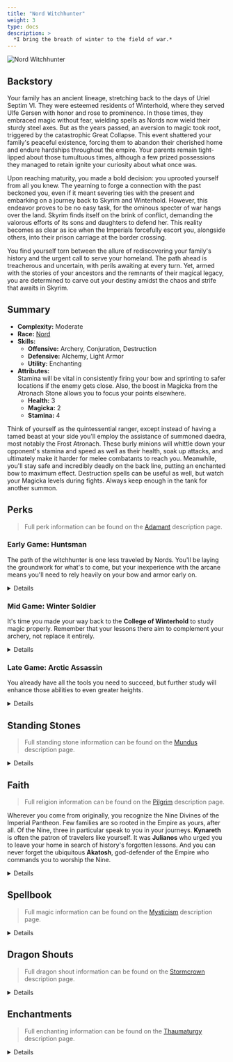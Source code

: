 ```yaml
---
title: "Nord Witchhunter"
weight: 3
type: docs
description: >
  *I bring the breath of winter to the field of war.*
---
```


![Nord Witchhunter](/Pictures/sss/builds/nord-witchhunter.png)

## Backstory

Your family has an ancient lineage, stretching back to the days of Uriel Septim VI. They were esteemed residents of Winterhold, where they served Ulfe Gersen with honor and rose to prominence. In those times, they embraced magic without fear, wielding spells as Nords now wield their sturdy steel axes. But as the years passed, an aversion to magic took root, triggered by the catastrophic Great Collapse. This event shattered your family's peaceful existence, forcing them to abandon their cherished home and endure hardships throughout the empire. Your parents remain tight-lipped about those tumultuous times, although a few prized possessions they managed to retain ignite your curiosity about what once was.

Upon reaching maturity, you made a bold decision: you uprooted yourself from all you knew. The yearning to forge a connection with the past beckoned you, even if it meant severing ties with the present and embarking on a journey back to Skyrim and Winterhold. However, this endeavor proves to be no easy task, for the ominous specter of war hangs over the land. Skyrim finds itself on the brink of conflict, demanding the valorous efforts of its sons and daughters to defend her. This reality becomes as clear as ice when the Imperials forcefully escort you, alongside others, into their prison carriage at the border crossing.

You find yourself torn between the allure of rediscovering your family's history and the urgent call to serve your homeland. The path ahead is treacherous and uncertain, with perils awaiting at every turn. Yet, armed with the stories of your ancestors and the remnants of their magical legacy, you are determined to carve out your destiny amidst the chaos and strife that awaits in Skyrim.

## Summary

* **Complexity:** Moderate
* **Race:** [Nord](## "Major Skill: Two-handed
Minor Skills: Block, Heavy Armor, Light Armor, Smithing, Speech
Nordic Heritage: Your Frost Resistance is increased by 50%, and you take 25% less damage while power attacking, drawing a bow, or casting a spell.")
* **Skills:**
  * **Offensive:** Archery, Conjuration, Destruction
  * **Defensive:** Alchemy, Light Armor
  * **Utility:** Enchanting
* **Attributes:**  
Stamina will be vital in consistently firing your bow and sprinting to safer locations if the enemy gets close. Also, the boost in Magicka from the Atronach Stone allows you to focus your points elsewhere.
  * **Health:** 3
  * **Magicka:** 2
  * **Stamina:** 4

Think of yourself as the quintessential ranger, except instead of having a tamed beast at your side you'll employ the assistance of summoned daedra, most notably the Frost Atronach. These burly minions will whittle down your opponent's stamina and speed as well as their health, soak up attacks, and ultimately make it harder for melee combatants to reach you. Meanwhile, you'll stay safe and incredibly deadly on the back line, putting an enchanted bow to maximum effect. Destruction spells can be useful as well, but watch your Magicka levels during fights. Always keep enough in the tank for another summon.

## Perks

> Full perk information can be found on the [Adamant](https://www.nexusmods.com/skyrimspecialedition/mods/30191) description page.

### Early Game: Huntsman

The path of the witchhunter is one less traveled by Nords. You'll be laying the groundwork for what's to come, but your inexperience with the arcane means you'll need to rely heavily on your bow and armor early on.

<details>

#### Alchemy

*Skyrim is your home now. You're no expert on its flora but you'll need to know enough for reliable medicine.*

* **Herbalist 1 (10):** Potions and poisons you make are 25% stronger.

#### Archery

*Your bow is your main source of damage. Invest in it early; ignore it at your peril.*

* **Marksman 1 (10):** Bows deal 25% more damage.
* **Eagle Eye 1 (20):** Bows have a 10% chance of dealing critical damage.
* **Quick Draw 1 (30):** You draw your bow 20% faster.

#### Conjuration

*Make 'Bound Bow' a priority purchase. It's much stronger than your starting bow and you need the arrow supply.*

* **Summoner 1 (10):** Conjuration spells cost 25% less Magicka.
* **Dark Oath 1 (20):** Summoned creatures last 50% longer.

#### Destruction

*A well placed 'Frost Rune' will buy you valuable time and space during a fight.*

* **Elementalist 1 (10):** Destruction spells cost 25% less Magicka. 

#### Enchanting

*You'll be disenchanting more often than not right now, but you'll need to start somewhere.*

* **Artificer 1 (10):** New enchantments are 25% stronger.

#### Light Armor

*When all else fails, a few layers of leather will save your skin.*

* **Scout 1 (10):** Light armor is 25% more effective.
* **Agility 1 (20):** You gain 50% Stamina Regeneration when wearing a light armor chest piece.
* **Specialist (30):** You receive a 25% armor bonus when wearing a light armor chest piece.

</details>

### Mid Game: Winter Soldier

It's time you made your way back to the **College of Winterhold** to study magic properly. Remember that your lessons there aim to complement your archery, not replace it entirely.

<details>

#### Alchemy

*By now your basic potions are barely doing the job. This should fix that.*

* **Concentration 1 (30):** Potions last 50% longer.
* **Herbalist 2 (50):** Potions and poisons you make are 50% stronger. 
 
#### Archery

*Your bow will truly become an extension of yourself.*

* **Power Shot (40):** Bows have a 50% chance to stagger enemies.
* **Grim Focus 1 (40):** Critical hits with bows deal three times damage.
* **Marksman 2 (50):** Bows deal 50% more damage.
* **Ranger (60):** You can move faster with a drawn bow.
* **Quick Draw 2 (70):** You draw your bow 40% faster.
 
#### Conjuration

*Summon daedra that can last longer, both in duration and in damage.*

* **Armor of Shadows 1 (30):** Summoned creatures gain 150 Armor Rating and 25% Magic Resistance. 
* **Ritual of Power 1 (40):** Summoned creatures deal 25% more damage. 
* **Summoner 2 (50):** Conjuration spells cost 50% less Magicka.
* **Dark Oath 2 (60):** Summoned creatures last 100% longer.
 
#### Destruction

*Embrace the cold of Skyrim and infuse it into your strikes.*

* **Augmented Frost (30):** Frost spells deal 25% more damage.
* **Rune Mage 1 (30):** You can maintain up to two runes at once. 
* **Elementalist 2 (50):** Destruction spells cost 50% less Magicka. 
* **North Wind 1 (60):** When you have a frost spell equipped, you reduce the Frost Resistance of all nearby enemies by up to 50%. 
* **Rune Mage 2 (60):** You can maintain up to three runes at once. 
 
#### Enchanting

*Enchanting will continue to be a long road before it pays off, but for now you'll want to get the most from your bow.*

* **Resonance (30):** Weapon enchantments consume 50% less charge.
* **Jewelry Enchanter (30):** New enchantments on jewelry are 25% stronger.
 
#### Light Armor

*Squeeze a bit more out of your armor without investing too heavily.*

* **Scout 2 (50):** Light armor is 50% more effective.
* **Agility 2 (60):** You gain 100% Stamina Regeneration when wearing a light armor chest piece.

#### Sneak

*Dabbling in Sneak will allow you to place defensive runes without alerting the enemy.*

* **Agent 1 (10):** You are 25/50% harder to detect while sneaking.
* **Silent Casting (20):** Your spells are silent to others.

</details>

### Late Game: Arctic Assassin

You already have all the tools you need to succeed, but further study will enhance those abilities to even greater heights.

<details>

#### Alchemy

*With these, your beneficial potions will push you to the edge of your potential.*

* **Potency 1 (60):** Potions you mix are 25% stronger.
* **Concentration 2 (70):** Potions last 100% longer.
* **Potency 2 (90):** Potions you mix are 50% stronger.

#### Archery

*Higher crit damage and greater crits against injured enemies. What's there not to like?*

* **Eagle Eye 2 (70):** Bows have a 20% chance of dealing critical damage.
* **Steady Hand (80):** Zooming in with a bow slows down time.
* **Grim Focus 2 (90):** Critical hits with bows deal five times damage.
* **Lethal Shot (100):** Your critical chance and critical damage with bows are doubled against enemies who fall below half Health.

#### Conjuration

*Add insult to injury with an additional summon, each more powerful than before.*

* **Daedric Pact (70):** Summoned creatures have 100 extra Health, Magicka, and Stamina.
* **Armor of Shadows 2 (80):** Summoned creatures gain 300 Armor Rating and 50% Magic Resistance. 
* **Ritual of Power 2 (90):** Summoned creatures deal 50% more damage. 
* **Doors of Oblivion (100):** You can summon or reanimate one additional minion.

#### Destruction

*Bring the temperature even lower as a master of frost itself.*

* **Augmented Frost 2 (70):** Frost spells deal 50% more damage.
* **Permafrost (80):** Frost spells reduce enemy attack damage by 25% for 10 seconds. 
* **North Wind 2 (90):** When you have a frost spell equipped, you reduce the Frost Resistance of all nearby enemies by up to 100%. 
* **Deep Freeze (100):** Frost spells have a chance to freeze targets who fall below half Health.

#### Enchanting

*Your patience pays off here, and you'll have the soul gems to enjoy it with.*

* **Armor Enchanter (40):** New enchantments on armor are 25% stronger.
* **Artificer 2 (50):** New enchantments are 50% stronger.
* **Corpus Enchanter (60):** Health, Magicka, and Stamina enchantments are 25% stronger.
* **Soul Siphon (60):** Enchanted weapons regenerate some of their lost charge when they deal a killing blow.
* **Elemental Enchanter (70):** Elemental enchantments are 25% stronger. 
* **Insightful Enchanter (80):** Skill enchantments are 25% stronger.
* **Twin Secrets (100):** You can place two enchantments on a single item.

</details>

## Standing Stones

> Full standing stone information can be found on the [Mundus](https://www.nexusmods.com/skyrimspecialedition/mods/33411) description page.

<details>

<img align="right" width="100" src="/Pictures/sss/builds/the-thief.webp">

#### The Thief (Guardian)

***Cheater’s Luck:*** *Your Stamina is increased by 50, you move 10% faster, and you take 50% less damage from falling.*

Drawing a bow can be draining on stamina and the extra move speed can help distance you from an opponent. This is a great stone to start with as it'll keep you alive until other options are available.

<img align="right" width="100" src="/Pictures/sss/builds/the-atronach.webp">

#### The Atronach

***Sorcerer’s Oath:*** *Your Magicka is increased by 100, and you have a 220% chance to absorb the Magicka from incoming spells. However, you cannot regenerate Magicka in combat.*

Ideally you'll be summoning your frost atronach and setting runes out of combat, making the Magicka regeneration penalty less harsh. The extra Magicka allows you to focus your attribute points elsewhere, such as in more Stamina for shooting.

<img align="right" width="100" src="/Pictures/sss/builds/the-ritual.webp">

#### The Ritual

***Mother’s Sorrow:*** *You can summon or reanimate one additional minion, but your summoning and reanimation spells last half as long.*

In the late game, your summoning durations will be obnoxiously long. Cutting them in half for the benefit of having a 2nd or 3rd atronach is a powerful trade worth considering.

</details>

## Faith

> Full religion information can be found on the [Pilgrim](https://www.nexusmods.com/skyrimspecialedition/mods/54099) description page.

Wherever you come from originally, you recognize the Nine Divines of the Imperial Pantheon. Few families are so rooted in the Empire as yours, after all. Of the Nine, three in particular speak to you in your journeys. **Kynareth** is often the patron of travelers like yourself. It was **Julianos** who urged you to leave your home in search of history's forgotten lessons. And you can never forget the ubiquitous **Akatosh**, god-defender of the Empire who commands you to worship the Nine.

<details>

#### Akatosh

*You gain 10% more experience.*

You can never go wrong with the chief deity as he'll provide you with a solid experience boost. Faster leveling means faster access to powerful perks that will keep your adventures moving smoothly.

#### Julianos

*Your Magicka is increased by 25.*

Alternatively, a boost to your Magicka may be the difference needed to cast a higher tier spell. This option is especially suitable when leaning into life at the College of Winterhold as you'll be more in touch with your magical studies there.

#### Kynareth

*Your Stamina is increased by 25.*

Extra stamina is always useful and the shrine can be found early on in Whiterun. You can't go wrong with this choice. At some point you may feel that your Stamina Regeneration makes the extra Stamina less useful. If that happens, consider switching to another deity. 

</details>

## Spellbook

> Full magic information can be found on the [Mysticism](https://www.nexusmods.com/skyrimspecialedition/mods/27839) description page.

<details>

<img align="right" width="100" height="100" src="/Pictures/sss/builds/skill-conjuration.webp">

### Conjuration

Every ranger needs a companion and Conjuration provides. The summon is the star of the show, no two ways about it. The only question is how do you plan on advancing your skill to the point of binding one to this plane?

* **Soul Trap (Novice+):** *If a target dies within 60 seconds, fills a soul gem.*  
  You'll need soul gems for enchanting and you'll also need to level Conjuration a fair bit for your other key spells. This will help you towards both ends.

* **Bound Bow (Adept):** *Summons a Bound Bow for 120 seconds.*  
  In another universe this build would take all of the bound weaponry perks. In this universe, this is a early-to-mid-game option to help conserve arrows and level Conjuration.

* **Conjure Frost Atronach (Adept+):** *Summons a Frost Atronach for 60 seconds.*  
  Your best friend. It's large, tanky, and slows your opponents with its aura. Shooting around it can be a pain but you'll be glad it's there.

<img align="right" width="100" height="100" src="/Pictures/sss/builds/skill-destruction.webp">

### Destruction

Destruction is a strong backup plan to your bow and you could easily learn and utilize the entire portfolio of Frost spells here. The spells below synergize best with the build and concept, however.

* **Frostbite (Novice+):** *Deals 8 Frost damage per second to Health and Stamina.*  
  A staple Destruction spell that will help you get through the early game. Use this every once in awhile to save on arrows.

* **Frost Rune (Apprentice+):** *Creates a rune on the ground that explodes when enemies approach, dealing 40 Frost damage to Health and Stamina.*  
  Placing these ahead of you before a fight can save your life. In addition to the damage it will apply an additional slow to the enemy, giving you extra time to finish them off.

* **Ice Storm (Adept+):** *Deals 40 Frost damage to Health and Stamina in a large area.*  
  Due to your atronach's resistance you can freely cast this in an area centered around them, dealing damage to anything unfortunate enough to be caught in the radius.


</details>

## Dragon Shouts

> Full dragon shout information can be found on the [Stormcrown](https://www.nexusmods.com/skyrimspecialedition/mods/90659) description page.

<details>

#### Call of Valor
*Cooldown: 180/180/180 seconds*  

* **Hun:** *Summons Gormlaith Golden-Hilt for 60 seconds.*
* **Kaal:** *Summons Felldir the Old for 60 seconds.*
* **Zoor:** *Summons Hakon One-Eye for 60 seconds.*

Frost Atronachs are great but Nord heroes are even better and still in theme. Since they count towards the same conjuration limit, this is a good backup plan should you be short on Magicka for summoning. They have access to shouts such as *Unrelenting Force* so they can sometimes be a better ally for crowd control than your usual ally.

#### Frost Breath
*Cooldown: 30/45/60 seconds*

* **Fo:** *Deals 50 Frost damage to Health and Stamina.*
* **Krah:** *Deals 75 Frost damage to Health and Stamina.*
* **Diin:** *Deals 100 Frost damage to Health and Stamina.*
* **Meditation:** *Frost Breath deals extra Stamina damage over 30 seconds.*

Very much in theme for the build. It won't benefit from your perks but it will replace a spell in an emergency, especially if you want to keep your bow out at the time. Keep it equipped for emergencies.

#### Ice Form
*Cooldown: 60/90/120 seconds*

* **Iiz:** *Reduces enemy Movement and Attack Speed by 25% for 20 seconds.*
* **Slen:** *Reduces enemy Movement and Attack Speed by 25% for 40 seconds.*
* **Nus:** *Reduces enemy Movement and Attack Speed by 25% for 60 seconds.*
* **Meditation:** *Ice Form has a chance to encase enemies in ice for 10 seconds.*
  
An excellent crowd control option. A 25% malus is very noticeable and buys you a lot of space. With the meditation this has a chance of freezing them outright for 10 seconds, giving you even more time.

</details>

## Enchantments

> Full enchanting information can be found on the [Thaumaturgy](https://www.nexusmods.com/skyrimspecialedition/mods/57138) description page.

<details>

#### Weapon

* **Frost Damage:** *Deals 30 Frost Damage to Health and Stamina.*
* **Weakness to Frost:** *Reduces enemy Frost Resistance by 50% for 30 seconds.*
* **Absorb Magicka:** *Absorbs 30 Magicka.*

It's hard to say which is better of the Frost enchantments. Additional damage does not benefit from your multitude of perks however it's an additional way to apply slow effects to your enemies. Lowering their resistance is beneficial for subsequent arrows or if you've laid runes or summoned an atronach. You can choose both eventually, thankfully. Otherwise, *Absorb Magicka* can mitigate the drawback of the *Atronach Stone* if you're running into issues managing Magicka.

#### Head

* **Fortify Archery:** *You deal 25% extra damage with ranged weapons.*
* **Fortify Destruction Cost:** *Your Destruction spells cost 25% less.*
* **Fortify Conjuration Cost:** *Your Conjuration spells cost 25% less.*

If you have the ability to boost your Archery damage, do so. Otherwise, you cast enough spells from either school that the Magicka savings are noticeable and better than other options you have in this slot.

#### Chest

* **Resist Magic:** *Your Magic Resistance is increased by 25%.*
* **Fortify Destruction Cost:** *Your Destruction spells cost 25% less.*
* **Fortify Conjuration Cost:** *Your Conjuration spells cost 25% less.*

With your atronach and your bow you aren't usually in the crosshairs but extra Magic Resistance never hurts. Otherwise, you can use this slot to make your spells cheaper, or even cheaper if you've the same enchantment on your head.

#### Gloves

* **Fortify Potion Duration:** *Your potions last 50% longer.*
* **Fortify Sneak Attacks:** *You deal 25% more damage with sneak attacks and spells.*
* **Fortify Magicka:** *Your Magicka is increased by 50.*

Your investment in Alchemy gives you access to powerful potions and not just the healing variety. You can capitalize on that here or you can embrace your inner stealth archer for more damage. Lastly, a Magicka boost can be the lift needed to cast a more powerful spell in a pinch. 

#### Boots

* **Fortify Stamina:** *Your Stamina is increased by 50.*
* **Fortify Stamina Regeneration:** *Your Stamina Regeneration is increased by 50%.*
* **Fortify Sneak:** *You are 25% better at sneaking.*

Extra Stamina will help you fire more arrows and run when needed. Otherwise, this slot is flexible and can bolster your resistances, carry weight, or stealth. While this isn't your typical "Stealth Archer" build, the bonus to staying undetected never hurts.

#### Necklace

* **Fortify Archery:** *You deal 25% extra damage with ranged weapons.*
* **Fortify Destruction Power:** *Your Destruction spells are 25% stronger.*
* **Resist Magic:** *Your Magic Resistance is increased by 25%.*

A very high-value slot. You're able to boost your main sources of damage here or further protect yourself from nasty magical attacks. Getting more out of your bow is always a win but necklaces are lightweight. You could easily carry multiple as needed.

#### Ring

* **Resist Magic:** *Your Magic Resistance is increased by 25%.*
* **Fortify Destruction Power:** *Your Destruction spells are 25% stronger.*
* **Fortify Conjuration Duration:** *Your Conjuration spells last 50% longer.*

The ring slot is similar to your necklace. Use it to shore up your defenses against the arcane or, if you're feeling secure, boost your Frost damage further. This is another place where you can carry multiple options without weighing yourself down.

</details>